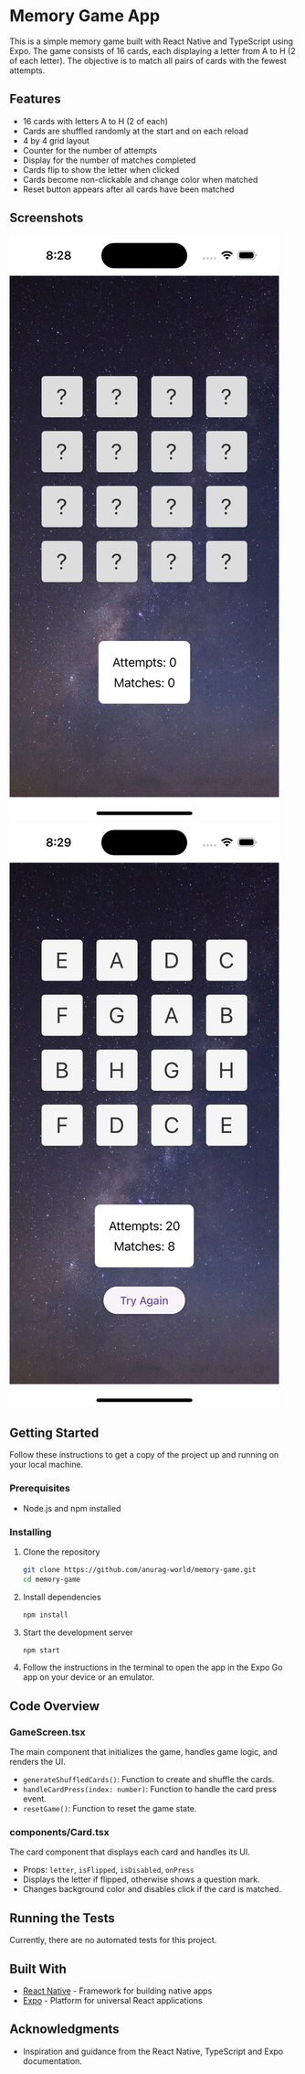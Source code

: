 # Memory Game App

This is a simple memory game built with React Native and TypeScript using Expo. The game consists of 16 cards, each displaying a letter from A to H (2 of each letter). The objective is to match all pairs of cards with the fewest attempts.

## Features

- 16 cards with letters A to H (2 of each)
- Cards are shuffled randomly at the start and on each reload
- 4 by 4 grid layout
- Counter for the number of attempts
- Display for the number of matches completed
- Cards flip to show the letter when clicked
- Cards become non-clickable and change color when matched
- Reset button appears after all cards have been matched

## Screenshots

![Game Screenshot](assets/screenshots/Screenshot_01.png)
![Game Screenshot](assets/screenshots/Screenshot_02.png)

## Getting Started

Follow these instructions to get a copy of the project up and running on your local machine.

### Prerequisites

- Node.js and npm installed

### Installing

1. Clone the repository

   ```sh
   git clone https://github.com/anurag-world/memory-game.git
   cd memory-game
   ```

2. Install dependencies

   ```sh
   npm install
   ```

3. Start the development server

   ```sh
   npm start
   ```

4. Follow the instructions in the terminal to open the app in the Expo Go app on your device or an emulator.

## Code Overview

### GameScreen.tsx

The main component that initializes the game, handles game logic, and renders the UI.

- `generateShuffledCards()`: Function to create and shuffle the cards.
- `handleCardPress(index: number)`: Function to handle the card press event.
- `resetGame()`: Function to reset the game state.

### components/Card.tsx

The card component that displays each card and handles its UI.

- Props: `letter`, `isFlipped`, `isDisabled`, `onPress`
- Displays the letter if flipped, otherwise shows a question mark.
- Changes background color and disables click if the card is matched.

## Running the Tests

Currently, there are no automated tests for this project.

## Built With

- [React Native](https://reactnative.dev/) - Framework for building native apps
- [Expo](https://expo.dev/) - Platform for universal React applications

## Acknowledgments

- Inspiration and guidance from the React Native, TypeScript and Expo documentation.
